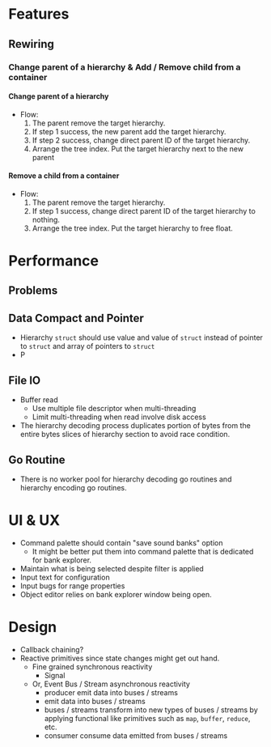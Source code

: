 # Features

## Rewiring

### Change parent of a hierarchy & Add / Remove child from a container

#### Change parent of a hierarchy

- Flow:
    1. The parent remove the target hierarchy.
    2. If step 1 success, the new parent add the target hierarchy.
    3. If step 2 success, change direct parent ID of the target hierarchy.
    4. Arrange the tree index. Put the target hierarchy next to the new parent

#### Remove a child from a container

- Flow:
    1. The parent remove the target hierarchy.
    2. If step 1 success, change direct parent ID of the target hierarchy to 
    nothing.
    3. Arrange the tree index. Put the target hierarchy to free float.

# Performance

## Problems

## Data Compact and Pointer

- Hierarchy `struct` should use value and value of `struct` instead of 
pointer to `struct` and array of pointers to `struct`
- P
## File IO

- Buffer read
    - Use multiple file descriptor when multi-threading
    - Limit multi-threading when read involve disk access
- The hierarchy decoding process duplicates portion of bytes from the entire 
bytes slices of hierarchy section to avoid race condition. 

## Go Routine

- There is no worker pool for hierarchy decoding go routines and hierarchy 
encoding go routines.

# UI & UX 

- Command palette should contain "save sound banks" option
    - It might be better put them into command palette that is dedicated for 
    bank explorer.
- Maintain what is being selected despite filter is applied
- Input text for configuration
- Input bugs for range properties
- Object editor relies on bank explorer window being open.

# Design

- Callback chaining?
- Reactive primitives since state changes might get out hand. 
    - Fine grained synchronous reactivity
        - Signal
    - Or, Event Bus / Stream asynchronous reactivity
        - producer emit data into buses / streams
        - emit data into buses / streams
        - buses / streams transform into new types of buses / streams by applying 
        functional like primitives such as `map`, `buffer`, `reduce`, etc.
        - consumer consume data emitted from buses / streams
